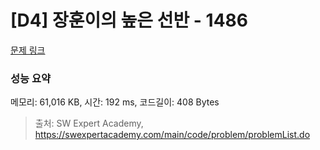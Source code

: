 # [D4] 장훈이의 높은 선반 - 1486 

[문제 링크](https://swexpertacademy.com/main/code/problem/problemDetail.do?contestProbId=AV2b7Yf6ABcBBASw) 

### 성능 요약

메모리: 61,016 KB, 시간: 192 ms, 코드길이: 408 Bytes



> 출처: SW Expert Academy, https://swexpertacademy.com/main/code/problem/problemList.do